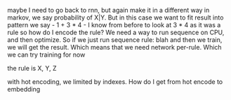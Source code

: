 
maybe I need to go back to rnn, but again make it in a different way
in markov, we say probability of X|Y. But in this case we want to
fit result into pattern
we say - 1 + 3 * 4 - I know from before to look at 3 * 4 as it was a rule
so how do I encode the rule? We need a way to run sequence on CPU, and then
optimize. So if we just run sequence rule: blah and then we train, we will get
the result. Which means that we need network per-rule. Which we can try training for now

the rule is X, Y, Z

with hot encoding, we limited by indexes. How do I get from hot encode to embedding